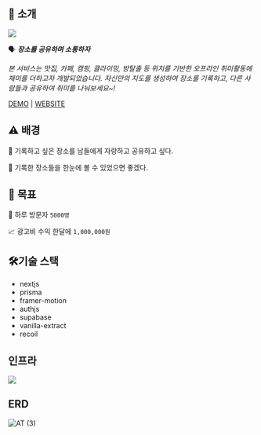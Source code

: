 ## 💬 소개

![](https://github.com/ChoiYongWon/AT/assets/40623433/7f7294b8-3650-405e-9556-9162773b7037)

🗣️ **_장소를 공유하며 소통하자_**

_본 서비스는 맛집, 카페, 캠핑, 클라이밍, 방탈출 등 위치를 기반한 오프라인 취미활동에 재미를 더하고자 개발되었습니다.
자신만의 지도를 생성하여 장소를 기록하고, 다른 사람들과 공유하여 취미를 나눠보세요~!_

[DEMO](https://youtu.be/ZeOVSkJxmoM) | [WEBSITE](https://a-spot-thur.app)

## ⚠️ 배경

🎁 기록하고 싶은 장소를 남들에게 자랑하고 공유하고 싶다.

👀 기록한 장소들을 한눈에 볼 수 있었으면 좋겠다.

## 🥅 목표

👥 하루 방문자 `5000명`

📈 광고비 수익 한달에 `1,000,000원`

## 🛠️기술 스택
 - nextjs
 - prisma
 - framer-motion
 - authjs
 - supabase
 - vanilla-extract
 - recoil

 ## 인프라

![](https://github.com/ChoiYongWon/AT/assets/40623433/b3371f14-127d-45e1-ac26-34303bdf1cab)

## ERD

![AT (3)](https://github.com/ChoiYongWon/AT/assets/40623433/fb31c0f9-1933-45a9-9821-078fb89fb4f9)
